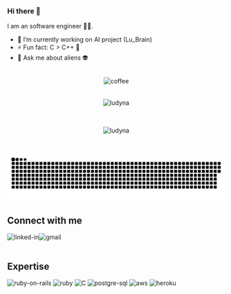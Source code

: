 ### Hi there 👋

I am an software engineer 👨‍💻.
   
- 🔭 I’m currently working on AI project (Lu_Brain)
- ⚡ Fun fact: C > C++ 🙂
- 💬 Ask me about aliens 👽
<br>
<div align="center">
<img src="https://user-images.githubusercontent.com/2320233/176321651-8665c20b-8e55-4c3f-9686-b2a43500e4b2.gif" alt="coffee" width="128"/>
</div>
<br>
<div align="center">
  <p align="center">
    <img align="center" src="https://github-readme-stats.vercel.app/api?username=ludyna&show_icons=true&theme=github_dark&count_private=true" alt="ludyna" />
  </p>
  <br>
  <p align="center">
    <img align="center" src="https://github-readme-stats.vercel.app/api/top-langs/?username=ludyna&layout=compact&theme=github_dark" alt="ludyna"/>
  </p>
  <br>

![](github-contribution-grid-snake.svg)

</div>

## Connect with me

[<img align="left" alt="linked-in" src="https://img.shields.io/badge/linkedin-%230077B5.svg?&style=for-the-badge&logo=linkedin&logoColor=white" />](https://www.linkedin.com/in/oleh-novosad-5187611bb/)
[<img align="left" alt="gmail" src="https://img.shields.io/badge/Gmail-D14836?style=for-the-badge&logo=gmail&logoColor=white" />](oleh.novosad@gmail.com)

<br>
<br>

## Expertise

<div>
<img align="justify" alt="ruby-on-rails" src="https://img.shields.io/badge/Ruby_on_Rails-CC0000?style=for-the-badge&logo=ruby-on-rails&logoColor=white" />
<img align="justify" alt="ruby" src="https://img.shields.io/badge/Ruby-CC342D?style=for-the-badge&logo=ruby&logoColor=white" />
<img align="justify" alt="C" src="https://img.shields.io/badge/gcc-CC342D?style=for-the-badge&logo=c&logoColor=white" />
<img align="justify" alt="postgre-sql" src="https://img.shields.io/badge/PostgreSQL-316192?style=for-the-badge&logo=postgresql&logoColor=white" />
<img align="justify" alt="aws" src="https://img.shields.io/badge/Amazon%20AWS-%23232F3E?logo=amazon-aws&logoColor=white&style=for-the-badge" />
<img align="justify" alt="heroku" src="https://img.shields.io/badge/Heroku-430098?style=for-the-badge&logo=heroku&logoColor=white" />
</div>

<!--
**ludyna/ludyna** is a ✨ _special_ ✨ repository because its `README.md` (this file) appears on your GitHub profile.

Here are some ideas to get you started:

- 🔭 I’m currently working on ...
- 🌱 I’m currently learning ...
- 👯 I’m looking to collaborate on ...
- 🤔 I’m looking for help with ...
- 💬 Ask me about ...
- 📫 How to reach me: ...
- 😄 Pronouns: ...
- ⚡ Fun fact: ...
-->


